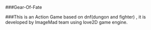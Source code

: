 ###Gear-Of-Fate

###This is an Action Game based on dnf(dungon and fighter) , it is developed by ImageMad team using love2D game engine.